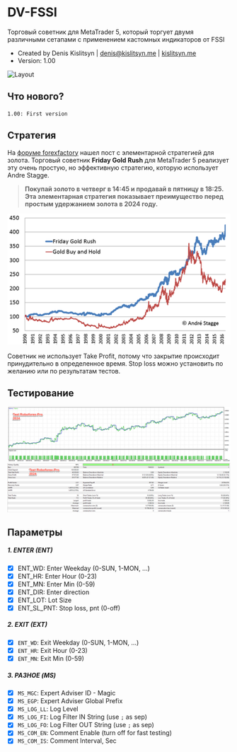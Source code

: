 # DV-FSSI

Торговый советник для MetaTrader 5, который торгует двумя различными сетапами с применением кастомных индикаторов от FSSI

* Created by Denis Kislitsyn | denis@kislitsyn.me | [kislitsyn.me](https://kislitsyn.me/personal/algo)
* Version: 1.00

![Layout](img/UM001.%20Layout.png)

## Что нового?
```
1.00: First version
```

## Стратегия

На [форуме forexfactory](https://www.forexfactory.com/thread/1060592-ea-friday-gold-rush) нашел пост с элементарной стратегией для золота. 
Торговый советник **Friday Gold Rush** для MetaTrader 5 реализует эту очень простую, но эффективную стратегию, которую использует Andre Stagge.

> **Покупай золото в четверг в 14:45 и продавай в пятницу в 18:25. Эта элементарная стратегия показывает преимущество перед простым удержанием золота в 2024 году.**

![Friday Gold Rush vs Buy&Hold](img/UM001.%20EA%20vs%20BuyHold.png)

Советник не использует Take Profit, потому что закрытие происходит принудительно в определенное время. Stop loss можно установить по желанию или по результатам тестов.

## Тестирование
![Equity Graph 2024](img/UM002.%20Equity%202024.png)
![Backtest 2024](img/UM003.%20Backtest%202024.png)

## Параметры

##### 1. ENTER (ENT)
- [x] ENT_WD: Enter Weekday (0-SUN, 1-MON, ...)
- [x] ENT_HR: Enter Hour (0-23)
- [x] ENT_MN: Enter Min (0-59)
- [x] ENT_DIR: Enter direction 
- [x] ENT_LOT: Lot Size
- [x] ENT_SL_PNT: Stop loss, pnt (0-off) 

##### 2. EXIT (EXT)
- [x] `ENT_WD`: Exit Weekday (0-SUN, 1-MON, ...) 
- [x] `ENT_HR`: Exit Hour (0-23) 
- [x] `ENT_MN`: Exit Min (0-59)
   
##### 3. РАЗНОЕ (MS)
- [x] `MS_MGC`: Expert Adviser ID - Magic
- [x] `MS_EGP`: Expert Adviser Global Prefix
- [x] `MS_LOG_LL`: Log Level 
- [x] `MS_LOG_FI`: Log Filter IN String (use `;` as sep) 
- [x] `MS_LOG_FO`: Log Filter OUT String (use `;` as sep)
- [x] `MS_COM_EN`: Comment Enable (turn off for fast testing)
- [x] `MS_COM_IS`: Comment Interval, Sec